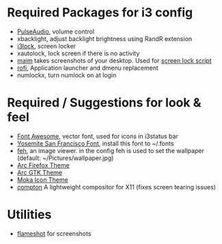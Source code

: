 # Required Packages for i3 config
* [PulseAudio](https://www.freedesktop.org/wiki/Software/PulseAudio/), volume control
* xbacklight, adjust backlight brightness using RandR extension
* [i3lock](https://github.com/i3/i3lock), screen locker
* xautolock, lock screen if there is no activity
* [maim](https://github.com/naelstrof/maim) takes screenshots of your desktop. Used for [screen lock script](bin/lock.sh)
* [rofi](https://github.com/DaveDavenport/rofi), Application launcher and dmenu replacement
* numlockx, turn numlock on at login


# Required / Suggestions for look & feel
* [Font Awesome](http://fontawesome.io/), vector font, used for icons in i3status bar
* [Yosemite San Francisco Font](https://github.com/supermarin/YosemiteSanFranciscoFont), install this font to ~/.fonts
* [feh](https://github.com/derf/feh), an image viewer. in the config feh is used to set the wallpaper (default: ~/Pictures/wallpaper.jpg)
* [Arc Firefox Theme](https://github.com/horst3180/arc-firefox-theme)
* [Arc GTK Theme](https://github.com/horst3180/Arc-theme) 
* [Moka Icon Theme](https://snwh.org/moka)
* [compton](https://github.com/yshui/picom) A lightweight compositor for X11 (fixes screen tearing issues)

# Utilities
* [flameshot](https://github.com/lupoDharkael/flameshot) for screenshots
